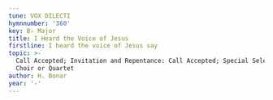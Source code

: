 ```yaml
---
tune: VOX DILECTI
hymnnumber: '360'
key: B♭ Major
title: I Heard the Voice of Jesus
firstline: I heard the voice of Jesus say
topic: >-
  Call Accepted; Invitation and Repentance: Call Accepted; Special Selections:
  Choir or Quartet
author: H. Bonar
year: '-'
---
```

